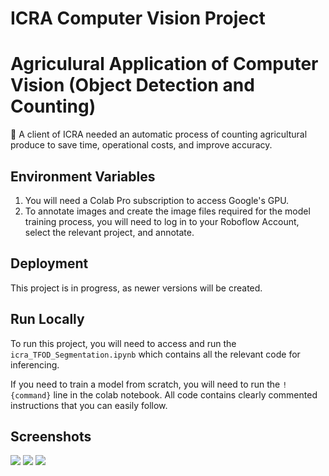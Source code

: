 # ICRA Computer Vision Project


# Agriculural Application of Computer Vision (Object Detection and Counting)

🌱 A client of ICRA needed an automatic process of counting agricultural produce to save time, operational costs, and improve accuracy. 

## Environment Variables

1. You will need a Colab Pro subscription to access Google's GPU. 
2. To annotate images and create the image files required for the model training process, you will need to log in to your Roboflow Account, select the relevant project, and annotate.

## Deployment

This project is in progress, as newer versions will be created. 

## Run Locally

To run this project, you will need to access and run the 
`icra_TFOD_Segmentation.ipynb` which contains all the relevant code for inferencing.

If you need to train a model from scratch, you will need to run the `!{command}` line in the colab notebook. 
All code contains clearly commented instructions that you can easily follow.


## Screenshots

![]("https://github.com/ruhan-dave/ICRA_vision/blob/main/demo_annotation.png")
![]("https://github.com/ruhan-dave/ICRA_vision/blob/main/demo_training.png")
![]("https://github.com/ruhan-dave/ICRA_vision/blob/main/demo_result.png")

